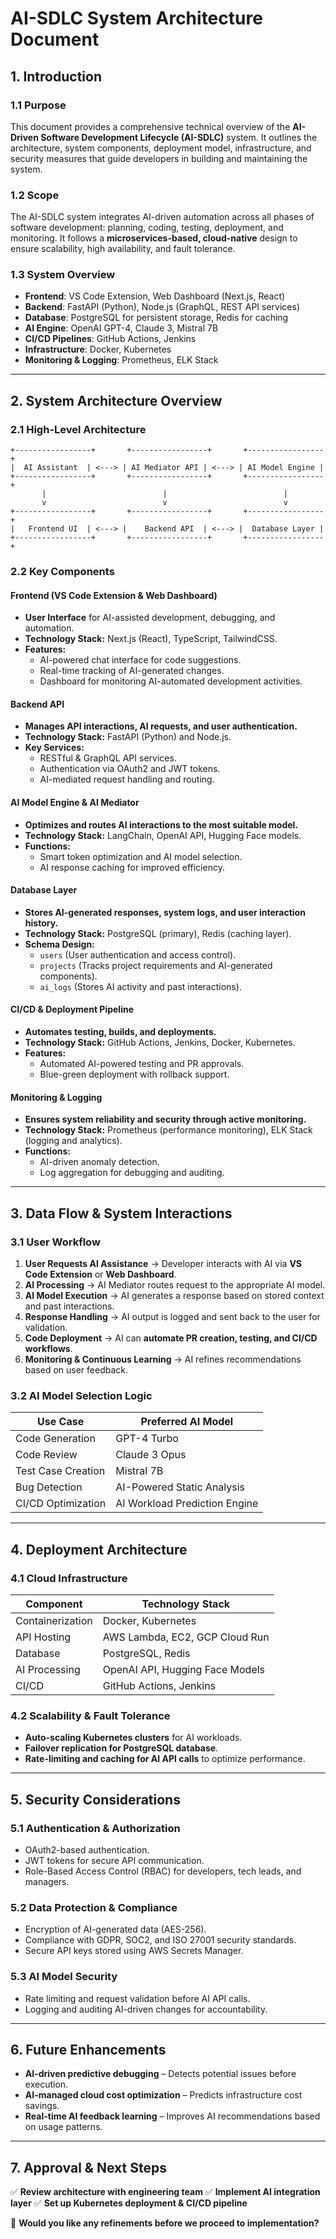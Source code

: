 # **AI-SDLC System Architecture Document**

## **1. Introduction**

### **1.1 Purpose**
This document provides a comprehensive technical overview of the **AI-Driven Software Development Lifecycle (AI-SDLC)** system. It outlines the architecture, system components, deployment model, infrastructure, and security measures that guide developers in building and maintaining the system.

### **1.2 Scope**
The AI-SDLC system integrates AI-driven automation across all phases of software development: planning, coding, testing, deployment, and monitoring. It follows a **microservices-based, cloud-native** design to ensure scalability, high availability, and fault tolerance.

### **1.3 System Overview**
- **Frontend**: VS Code Extension, Web Dashboard (Next.js, React)
- **Backend**: FastAPI (Python), Node.js (GraphQL, REST API services)
- **Database**: PostgreSQL for persistent storage, Redis for caching
- **AI Engine**: OpenAI GPT-4, Claude 3, Mistral 7B
- **CI/CD Pipelines**: GitHub Actions, Jenkins
- **Infrastructure**: Docker, Kubernetes
- **Monitoring & Logging**: Prometheus, ELK Stack

---

## **2. System Architecture Overview**

### **2.1 High-Level Architecture**
```
+-----------------+       +-----------------+       +-----------------+
|  AI Assistant  | <---> | AI Mediator API | <---> | AI Model Engine |
+-----------------+       +-----------------+       +-----------------+
       |                          |                          |
       v                          v                          v
+-----------------+       +-----------------+       +-----------------+
|   Frontend UI  | <---> |    Backend API  | <---> |  Database Layer |
+-----------------+       +-----------------+       +-----------------+
```

### **2.2 Key Components**

#### **Frontend (VS Code Extension & Web Dashboard)**
- **User Interface** for AI-assisted development, debugging, and automation.
- **Technology Stack:** Next.js (React), TypeScript, TailwindCSS.
- **Features:**
  - AI-powered chat interface for code suggestions.
  - Real-time tracking of AI-generated changes.
  - Dashboard for monitoring AI-automated development activities.

#### **Backend API**
- **Manages API interactions, AI requests, and user authentication.**
- **Technology Stack:** FastAPI (Python) and Node.js.
- **Key Services:**
  - RESTful & GraphQL API services.
  - Authentication via OAuth2 and JWT tokens.
  - AI-mediated request handling and routing.

#### **AI Model Engine & AI Mediator**
- **Optimizes and routes AI interactions to the most suitable model.**
- **Technology Stack:** LangChain, OpenAI API, Hugging Face models.
- **Functions:**
  - Smart token optimization and AI model selection.
  - AI response caching for improved efficiency.

#### **Database Layer**
- **Stores AI-generated responses, system logs, and user interaction history.**
- **Technology Stack:** PostgreSQL (primary), Redis (caching layer).
- **Schema Design:**
  - `users` (User authentication and access control).
  - `projects` (Tracks project requirements and AI-generated components).
  - `ai_logs` (Stores AI activity and past interactions).

#### **CI/CD & Deployment Pipeline**
- **Automates testing, builds, and deployments.**
- **Technology Stack:** GitHub Actions, Jenkins, Docker, Kubernetes.
- **Features:**
  - Automated AI-powered testing and PR approvals.
  - Blue-green deployment with rollback support.

#### **Monitoring & Logging**
- **Ensures system reliability and security through active monitoring.**
- **Technology Stack:** Prometheus (performance monitoring), ELK Stack (logging and analytics).
- **Functions:**
  - AI-driven anomaly detection.
  - Log aggregation for debugging and auditing.

---

## **3. Data Flow & System Interactions**

### **3.1 User Workflow**
1. **User Requests AI Assistance** → Developer interacts with AI via **VS Code Extension** or **Web Dashboard**.
2. **AI Processing** → AI Mediator routes request to the appropriate AI model.
3. **AI Model Execution** → AI generates a response based on stored context and past interactions.
4. **Response Handling** → AI output is logged and sent back to the user for validation.
5. **Code Deployment** → AI can **automate PR creation, testing, and CI/CD workflows**.
6. **Monitoring & Continuous Learning** → AI refines recommendations based on user feedback.

### **3.2 AI Model Selection Logic**
| **Use Case**         | **Preferred AI Model** |
|----------------------|----------------------|
| Code Generation     | GPT-4 Turbo          |
| Code Review        | Claude 3 Opus        |
| Test Case Creation | Mistral 7B           |
| Bug Detection      | AI-Powered Static Analysis |
| CI/CD Optimization | AI Workload Prediction Engine |

---

## **4. Deployment Architecture**

### **4.1 Cloud Infrastructure**
| **Component** | **Technology Stack** |
|--------------|---------------------|
| Containerization | Docker, Kubernetes |
| API Hosting | AWS Lambda, EC2, GCP Cloud Run |
| Database | PostgreSQL, Redis |
| AI Processing | OpenAI API, Hugging Face Models |
| CI/CD | GitHub Actions, Jenkins |

### **4.2 Scalability & Fault Tolerance**
- **Auto-scaling Kubernetes clusters** for AI workloads.
- **Failover replication for PostgreSQL database**.
- **Rate-limiting and caching for AI API calls** to optimize performance.

---

## **5. Security Considerations**

### **5.1 Authentication & Authorization**
- OAuth2-based authentication.
- JWT tokens for secure API communication.
- Role-Based Access Control (RBAC) for developers, tech leads, and managers.

### **5.2 Data Protection & Compliance**
- Encryption of AI-generated data (AES-256).
- Compliance with GDPR, SOC2, and ISO 27001 security standards.
- Secure API keys stored using AWS Secrets Manager.

### **5.3 AI Model Security**
- Rate limiting and request validation before AI API calls.
- Logging and auditing AI-driven changes for accountability.

---

## **6. Future Enhancements**
- **AI-driven predictive debugging** – Detects potential issues before execution.
- **AI-managed cloud cost optimization** – Predicts infrastructure cost savings.
- **Real-time AI feedback learning** – Improves AI recommendations based on usage patterns.

---

## **7. Approval & Next Steps**
✅ **Review architecture with engineering team**
✅ **Implement AI integration layer**
✅ **Set up Kubernetes deployment & CI/CD pipeline**

🚀 **Would you like any refinements before we proceed to implementation?**

